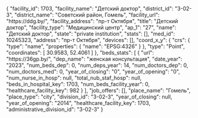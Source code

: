 {
    "facility_id": 1703,
    "facility_name": "Детский доктор",
    "district_id": "3-02-3",
    "district_name": "Советский район, Гомель",
    "facility_url": "https:\/\/ddg.by\/",
    "facility_address": "пр-т Октября",
    "title": "Детский доктор",
    "facility_type": "Медицинский центр",
    "ap_1": "27",
    "name": "Детский доктор",
    "state": "private institution",
    "stats": [],
    "med_id": 10245323,
    "address": "пр-т Октября",
    "devices": [],
    "coord_x_y": {
        "crs": {
            "type": "name",
            "properties": {
                "name": "EPSG:4326"
            }
        },
        "type": "Point",
        "coordinates": [
            30.9583,
            52.4061
        ]
    },
    "beds_stats": [
        {
            "url": "https:\/\/36gp.by\/",
            "dep_name": "женская консультация",
            "date_year": "2023",
            "num_beds_dep": 0,
            "num_deps_year": 14,
            "num_doctors_dep": 0,
            "num_doctors_med": 0,
            "year_of_closing": "0",
            "year_of_opening": "0",
            "num_nurse_in_hosp": null,
            "total_nub_staf_hosp": null,
            "beds_in_hospital_key": 1703,
            "num_beds_facility_year": 0,
            "healthcare_facility_key": 982
        }
    ],
    "job_offers": [],
    "place_name": "Гомель",
    "place_type": "city",
    "division_id": "3-02-3",
    "year_of_closing": null,
    "year_of_opening": "2014",
    "healthcare_facility_key": 1703,
    "administrative_division_id": "3-02-3"
}